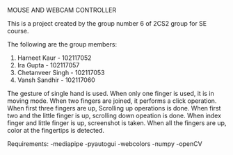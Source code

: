 MOUSE AND WEBCAM CONTROLLER

This is a project created by the group number 6 of 2CS2 group for SE course.

The following are the group members:
1. Harneet Kaur - 102117052
2. Ira Gupta - 102117057
3. Chetanveer Singh - 102117053
4. Vansh Sandhir - 102117060

The gesture of single hand is used.
When only one finger is used, it is in moving mode.
When two fingers are joined, it performs a click operation.
When first three fingers are up, Scrolling up operations is done.
When first two and the little finger is up, scrolling down opeation is done.
When index finger and little finger is up, screenshot is taken.
When all the fingers are up, color at the fingertips is detected.

Requirements:
-mediapipe
-pyautogui
-webcolors
-numpy
-openCV
